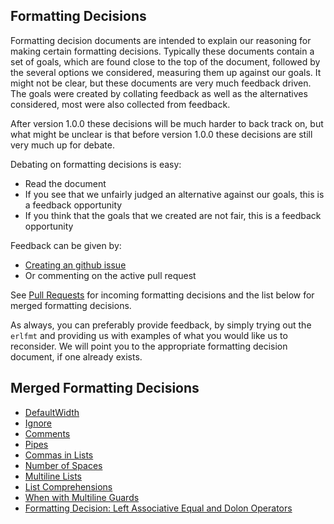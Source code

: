 ## Formatting Decisions

Formatting decision documents are intended to explain our reasoning for making certain formatting decisions.
Typically these documents contain a set of goals, which are found close to the top of the document,
followed by the several options we considered, measuring them up against our goals.
It might not be clear, but these documents are very much feedback driven.
The goals were created by collating feedback as well as the alternatives considered,
most were also collected from feedback.

After version 1.0.0 these decisions will be much harder to back track on,
but what might be unclear is that before version 1.0.0 these decisions are still very much up for debate.

Debating on formatting decisions is easy:
  - Read the document
  - If you see that we unfairly judged an alternative against our goals, this is a feedback opportunity
  - If you think that the goals that we created are not fair, this is a feedback opportunity

Feedback can be given by:
  - [Creating an github issue](https://github.com/WhatsApp/erlfmt/issues/new)
  - Or commenting on the active pull request

See [Pull Requests](https://github.com/WhatsApp/erlfmt/pulls) for incoming formatting decisions and the list below for merged formatting decisions.

As always, you can preferably provide feedback, by simply trying out the `erlfmt` and providing us with examples of what you would like us to reconsider.  We will point you to the appropriate formatting decision document, if one already exists.

## Merged Formatting Decisions

  - [DefaultWidth](./FormattingDecisionDefaultWidth.md)
  - [Ignore](./FormattingDecisionIgnore.md)
  - [Comments](./FormattingDecisionComments.md)
  - [Pipes](./FormattingDecisionPipes.md)
  - [Commas in Lists](./FormattingDecisionCommas.md)
  - [Number of Spaces](./FormattingDecisionSpaces.md)
  - [Multiline Lists](./FormattingDecisionLists.md)
  - [List Comprehensions](./FormattingDecisionListComprehensions.md)
  - [When with Multiline Guards](./FormattingDecisionWhenMultilineGuards.md)
  - [Formatting Decision: Left Associative Equal and Dolon Operators](./FormattingDecisionAssociative.md)
